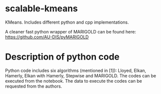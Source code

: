 # scalable-kmeans
KMeans. Includes different python and cpp implementations.

A cleaner fast python wrapper of MARIGOLD can be found here: 
https://github.com/AU-DIS/pyMARIGOLD

# Description of python code
Python code includes six algorithms (mentioned in [1]): Lloyed, Elkan, Hamerly, Elkan with Hamerly, Stepwise and MARIGOLD. The codes can be executed from the notebook. The data to execute the codes can be requested from the authors. 
